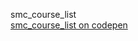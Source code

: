 smc_course_list
<br>
<a href="http://codepen.io/please_check_your_network_connection/full/bBgqNK/">smc_course_list on codepen</a>
